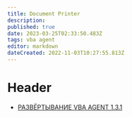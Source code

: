 ```yaml
---
title: Document Printer
description: 
published: true
date: 2023-03-25T02:33:50.483Z
tags: vba agent
editor: markdown
dateCreated: 2022-11-03T10:27:55.813Z
---
```


# Header
- [РАЗВЁРТЫВАНИЕ VBA AGENT 1.3.1](/doc_printer/settingsVBA)